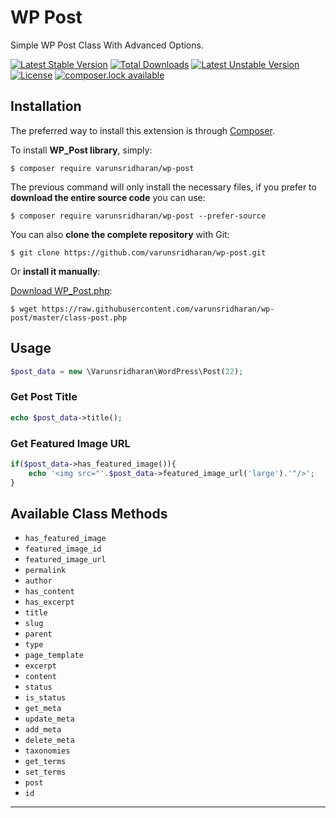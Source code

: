 # WP Post
Simple WP Post Class With Advanced Options.

[![Latest Stable Version](https://poser.pugx.org/varunsridharan/wp-post/version)](https://packagist.org/packages/varunsridharan/wp-post)
[![Total Downloads](https://poser.pugx.org/varunsridharan/wp-post/downloads)](https://packagist.org/packages/varunsridharan/wp-post)
[![Latest Unstable Version](https://poser.pugx.org/varunsridharan/wp-post/v/unstable)](//packagist.org/packages/varunsridharan/wp-post)
[![License](https://poser.pugx.org/varunsridharan/wp-post/license)](https://packagist.org/packages/varunsridharan/wp-post)
[![composer.lock available](https://poser.pugx.org/varunsridharan/wp-post/composerlock)](https://packagist.org/packages/varunsridharan/wp-post)
 

## Installation
The preferred way to install this extension is through [Composer](http://getcomposer.org/download/).

To install **WP_Post library**, simply:

    $ composer require varunsridharan/wp-post

The previous command will only install the necessary files, if you prefer to **download the entire source code** you can use:

    $ composer require varunsridharan/wp-post --prefer-source

You can also **clone the complete repository** with Git:

    $ git clone https://github.com/varunsridharan/wp-post.git

Or **install it manually**:

[Download WP_Post.php](https://raw.githubusercontent.com/varunsridharan/wp-post/master/class-post.php):

    $ wget https://raw.githubusercontent.com/varunsridharan/wp-post/master/class-post.php

## Usage
```php
$post_data = new \Varunsridharan\WordPress\Post(22);
```

### Get Post Title
```php
echo $post_data->title();
```

### Get Featured Image URL
```php
if($post_data->has_featured_image()){
    echo '<img src="'.$post_data->featured_image_url('large').'"/>';
}
```

## Available Class Methods

* `has_featured_image`
* `featured_image_id`
* `featured_image_url`
* `permalink`
* `author`
* `has_content`
* `has_excerpt`
* `title`
* `slug`
* `parent`
* `type`
* `page_template`
* `excerpt`
* `content`
* `status`
* `is_status`
* `get_meta`
* `update_meta`
* `add_meta`
* `delete_meta`
* `taxonomies`
* `get_terms`
* `set_terms`
* `post`
* `id`


---

<!-- START common-footer.mustache  -->

<!-- END common-footer.mustache  -->
